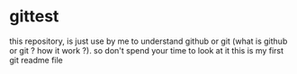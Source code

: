 # gittest
this repository, is just use by me to understand github or git (what is github or git ? how it work ?). so don't spend your time to look at it
this is my first git readme file
